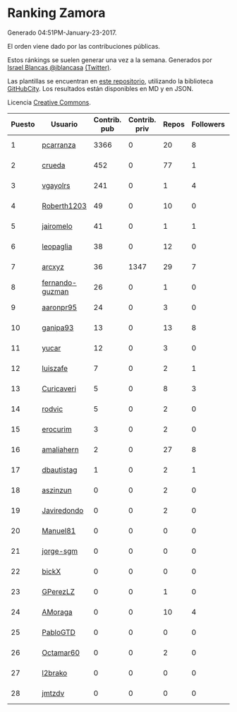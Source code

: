 # Ranking Zamora

Generado 04:51PM-January-23-2017.

El orden viene dado por las contribuciones públicas.

Estos ránkings se suelen generar una vez a la semana. Generados por [Israel Blancas @iblancasa](https://github.com/iblancasa/) [(Twitter)](https://twitter.com/iblancasa).

Las plantillas se encuentran en [este repositorio](https://github.com/iblancasa/GH-Spanish-Ranking), utilizando la biblioteca [GitHubCity](https://github.com/iblancasa/GitHubCity). Los resultados están disponibles en MD y en JSON.

Licencia [Creative Commons](https://creativecommons.org/licenses/by/4.0/).

| Puesto   |  Usuario  | Contrib. pub | Contrib. priv |Repos| Followers | Desde |  Avatar  |
|----------|-----------|--------------|---------------|-----|-----------|-------|----------|
|1|[pcarranza](https://github.com/pcarranza)|3366|0|20|8|2013-05-22|![pcarranza](https://avatars3.githubusercontent.com/u/4496338)|
|2|[crueda](https://github.com/crueda)|452|0|77|1|2012-07-11|![crueda](https://avatars2.githubusercontent.com/u/1956285)|
|3|[vgayolrs](https://github.com/vgayolrs)|241|0|1|4|2016-03-05|![vgayolrs](https://avatars0.githubusercontent.com/u/17665201)|
|4|[Roberth1203](https://github.com/Roberth1203)|49|0|10|0|2014-12-31|![Roberth1203](https://avatars2.githubusercontent.com/u/10360581)|
|5|[jairomelo](https://github.com/jairomelo)|41|0|1|1|2014-05-19|![jairomelo](https://avatars3.githubusercontent.com/u/7632991)|
|6|[leopaglia](https://github.com/leopaglia)|38|0|12|0|2013-04-10|![leopaglia](https://avatars1.githubusercontent.com/u/4120036)|
|7|[arcxyz](https://github.com/arcxyz)|36|1347|29|7|2010-01-18|![arcxyz](https://avatars2.githubusercontent.com/u/185002)|
|8|[fernando-guzman](https://github.com/fernando-guzman)|26|0|1|0|2016-10-08|![fernando-guzman](https://avatars1.githubusercontent.com/u/22693165)|
|9|[aaronpr95](https://github.com/aaronpr95)|24|0|3|0|2016-11-21|![aaronpr95](https://avatars1.githubusercontent.com/u/23632537)|
|10|[ganipa93](https://github.com/ganipa93)|13|0|13|8|2015-09-03|![ganipa93](https://avatars1.githubusercontent.com/u/14114469)|
|11|[yucar](https://github.com/yucar)|12|0|3|0|2014-10-15|![yucar](https://avatars3.githubusercontent.com/u/9248297)|
|12|[luiszafe](https://github.com/luiszafe)|7|0|2|1|2016-08-30|![luiszafe](https://avatars0.githubusercontent.com/u/21341542)|
|13|[Curicaveri](https://github.com/Curicaveri)|5|0|8|3|2014-01-06|![Curicaveri](https://avatars1.githubusercontent.com/u/6333993)|
|14|[rodvic](https://github.com/rodvic)|5|0|2|0|2015-10-28|![rodvic](https://avatars2.githubusercontent.com/u/15360394)|
|15|[erocurim](https://github.com/erocurim)|3|0|2|0|2016-10-26|![erocurim](https://avatars2.githubusercontent.com/u/23067932)|
|16|[amaliahern](https://github.com/amaliahern)|2|0|27|8|2010-06-14|![amaliahern](https://avatars1.githubusercontent.com/u/304761)|
|17|[dbautistag](https://github.com/dbautistag)|1|0|2|1|2012-08-07|![dbautistag](https://avatars2.githubusercontent.com/u/2112138)|
|18|[aszinzun](https://github.com/aszinzun)|0|0|2|0|2015-03-20|![aszinzun](https://avatars0.githubusercontent.com/u/11574071)|
|19|[Javiredondo](https://github.com/Javiredondo)|0|0|2|0|2013-10-30|![Javiredondo](https://avatars3.githubusercontent.com/u/5811813)|
|20|[Manuel81](https://github.com/Manuel81)|0|0|0|0|2014-03-05|![Manuel81](https://avatars0.githubusercontent.com/u/6862437)|
|21|[jorge-sgm](https://github.com/jorge-sgm)|0|0|0|0|2014-08-25|![jorge-sgm](https://avatars2.githubusercontent.com/u/8544391)|
|22|[bickX](https://github.com/bickX)|0|0|0|0|2014-07-03|![bickX](https://avatars0.githubusercontent.com/u/8060044)|
|23|[GPerezLZ](https://github.com/GPerezLZ)|0|0|1|0|2015-01-01|![GPerezLZ](https://avatars2.githubusercontent.com/u/10367554)|
|24|[AMoraga](https://github.com/AMoraga)|0|0|10|4|2010-02-26|![AMoraga](https://avatars2.githubusercontent.com/u/211362)|
|25|[PabloGTD](https://github.com/PabloGTD)|0|0|0|0|2015-03-21|![PabloGTD](https://avatars1.githubusercontent.com/u/11579975)|
|26|[Octamar60](https://github.com/Octamar60)|0|0|2|0|2013-04-27|![Octamar60](https://avatars1.githubusercontent.com/u/4276241)|
|27|[l2brako](https://github.com/l2brako)|0|0|0|0|2015-10-13|![l2brako](https://avatars2.githubusercontent.com/u/15099019)|
|28|[jmtzdv](https://github.com/jmtzdv)|0|0|0|0|2015-11-19|![jmtzdv](https://avatars1.githubusercontent.com/u/15916563)|
